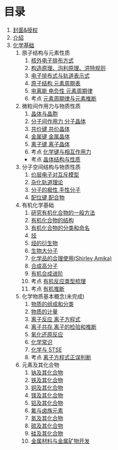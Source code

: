 # 目录
1.  [封面&授权](./README.md)
2.  [介绍](./00-introduction.md)
3.  [化学基础](./01-list-rubbertech-shanghai-202409.md)
    1.  原子结构与元素性质
        1.  [核外电子排布方式](chemistry-basic/01%20原子结构与元素性质/01%20核外电子排布方式.md)
        2.  [构造原理、泡利原理、洪特规则](chemistry-basic/01%20原子结构与元素性质/02%20构造原理、泡利原理、洪特规则.md)
        3.  [电子排布式与轨道表示式](chemistry-basic/01%20原子结构与元素性质/03%20电子排布式与轨道表示式.md)
        4.  [原子结构 元素周期表](chemistry-basic/01%20原子结构与元素性质/04%20原子结构%20元素周期表.md)
        5.  [电离能 电负性 元素周期律](chemistry-basic/01%20原子结构与元素性质/05%20电离能%20电负性%20元素周期律.md)
        6.  考点 [元素周期律与元素推断](chemistry-basic/01%20原子结构与元素性质/考点%20元素周期律与元素推断.md)
    2.  微粒间作用力与物质性质
        1.  [晶体与晶胞](chemistry-basic/02%20微粒间作用力与物质性质/01%20晶体与晶胞（基础知识）.md)
        2.  [分子间作用力 分子晶体](chemistry-basic/02%20微粒间作用力与物质性质/02%20分子间作用力%20分子晶体.md)
        3.  [共价键 共价晶体](chemistry-basic/02%20微粒间作用力与物质性质/04%20金属键%20金属晶体.md)
        4.  [金属键 金属晶体](chemistry-basic/02%20微粒间作用力与物质性质/04%20金属键%20金属晶体.md)
        5.  [离子键 离子晶体](chemistry-basic/02%20微粒间作用力与物质性质/05%20离子键%20离子晶体.md)
        6.  考点 [化学键与相互作用力](chemistry-basic/02%20%E5%BE%AE%E7%B2%92%E9%97%B4%E4%BD%9C%E7%94%A8%E5%8A%9B%E4%B8%8E%E7%89%A9%E8%B4%A8%E6%80%A7%E8%B4%A8/%E8%80%83%E7%82%B9%20%E5%8C%96%E5%AD%A6%E9%94%AE%E4%B8%8E%E7%9B%B8%E4%BA%92%E4%BD%9C%E7%94%A8%E5%8A%9B.md)
        - 考点 [晶体结构与性质](chemistry-basic/02%20微粒间作用力与物质性质/考点%20晶体结构与性质.md)
    3.  分子空间结构与物质性质
        1.  [价层电子对互斥模型](chemistry-basic/03%20分子空间结构与物质性质/01%20价层电子对互斥模型(VSEPR).md)
        2.  [杂化轨道理论](chemistry-basic/03%20分子空间结构与物质性质/02%20杂化轨道理论.md)
        3.  [分子的极性 手性分子](chemistry-basic/03%20%E5%88%86%E5%AD%90%E7%A9%BA%E9%97%B4%E7%BB%93%E6%9E%84%E4%B8%8E%E7%89%A9%E8%B4%A8%E6%80%A7%E8%B4%A8/03%20%E5%88%86%E5%AD%90%E7%9A%84%E6%9E%81%E6%80%A7%20%E6%89%8B%E6%80%A7%E5%88%86%E5%AD%90.md)
        4.  [配位键 配合物](chemistry-basic/03%20%E5%88%86%E5%AD%90%E7%A9%BA%E9%97%B4%E7%BB%93%E6%9E%84%E4%B8%8E%E7%89%A9%E8%B4%A8%E6%80%A7%E8%B4%A8/04%20%E9%85%8D%E4%BD%8D%E9%94%AE%20%E9%85%8D%E5%90%88%E7%89%A9.md)
    4.  有机化学基础
        1.  [研究有机化合物的一般方法](chemistry-basic/04%20%E6%9C%89%E6%9C%BA%E5%8C%96%E5%AD%A6%E5%9F%BA%E7%A1%80/01%20%E7%A0%94%E7%A9%B6%E6%9C%89%E6%9C%BA%E5%8C%96%E5%90%88%E7%89%A9%E7%9A%84%E4%B8%80%E8%88%AC%E6%96%B9%E6%B3%95.md)
        2.  [有机化合物的结构](chemistry-basic/04%20%E6%9C%89%E6%9C%BA%E5%8C%96%E5%AD%A6%E5%9F%BA%E7%A1%80/02%20%E6%9C%89%E6%9C%BA%E5%8C%96%E5%90%88%E7%89%A9%E7%9A%84%E7%BB%93%E6%9E%84.md)
        3.  [有机化合物的分类和命名](chemistry-basic/04%20%E6%9C%89%E6%9C%BA%E5%8C%96%E5%AD%A6%E5%9F%BA%E7%A1%80/03%20%E6%9C%89%E6%9C%BA%E5%8C%96%E5%90%88%E7%89%A9%E7%9A%84%E5%88%86%E7%B1%BB%E5%92%8C%E5%91%BD%E5%90%8D.md)
        4.  [烃](chemistry-basic/04%20%E6%9C%89%E6%9C%BA%E5%8C%96%E5%AD%A6%E5%9F%BA%E7%A1%80/04%20%E7%83%83.md)
        5.  [烃的衍生物](chemistry-basic/04%20%E6%9C%89%E6%9C%BA%E5%8C%96%E5%AD%A6%E5%9F%BA%E7%A1%80/05%20%E7%83%83%E7%9A%84%E8%A1%8D%E7%94%9F%E7%89%A9.md)
        6.  [生物大分子](chemistry-basic/04%20%E6%9C%89%E6%9C%BA%E5%8C%96%E5%AD%A6%E5%9F%BA%E7%A1%80/06%20%E7%94%9F%E7%89%A9%E5%A4%A7%E5%88%86%E5%AD%90.md)
        7.  [化学品的合理使用(Shirley Amika)](chemistry-basic/04%20%E6%9C%89%E6%9C%BA%E5%8C%96%E5%AD%A6%E5%9F%BA%E7%A1%80/07%20%E5%8C%96%E5%AD%A6%E5%93%81%E7%9A%84%E5%90%88%E7%90%86%E4%BD%BF%E7%94%A8(Shirley%20Amika).md)
        8.  [合成高分子](chemistry-basic/04%20%E6%9C%89%E6%9C%BA%E5%8C%96%E5%AD%A6%E5%9F%BA%E7%A1%80/08%20%E5%90%88%E6%88%90%E9%AB%98%E5%88%86%E5%AD%90.md)
        9.  [有机合成进阶](chemistry-basic/04%20有机化学基础/09%20有机合成进阶.md)
        10.  考点 [有机反应类型梳理](chemistry-basic/04%20%E6%9C%89%E6%9C%BA%E5%8C%96%E5%AD%A6%E5%9F%BA%E7%A1%80/%E8%80%83%E7%82%B9%20%E6%9C%89%E6%9C%BA%E5%8F%8D%E5%BA%94%E7%B1%BB%E5%9E%8B%E6%A2%B3%E7%90%86.md)
        11.  考点 [有机推断](chemistry-basic/04%20%E6%9C%89%E6%9C%BA%E5%8C%96%E5%AD%A6%E5%9F%BA%E7%A1%80/%E8%80%83%E7%82%B9%20%E6%9C%89%E6%9C%BA%E6%8E%A8%E6%96%AD.md)
    5.  化学物质基本概念(未完成)
        1.  [物质的组成和分类](chemistry-basic/05%20化学物质基本概念/01%20物质的组成和分类.md)
        2.  [物质的计量](chemistry-basic/05%20化学物质基本概念/02%20物质的计量.md)
        3.  [离子反应 离子方程式](chemistry-basic/05%20化学物质基本概念/03%20离子反应%20离子方程式.md)
        4.  [离子共存 离子的检验和推断](chemistry-basic/05%20化学物质基本概念/04%20离子共存%20离子的检验和推断.md)
        5.  [氧化还原反应](chemistry-basic/05%20化学物质基本概念/05%20氧化还原反应.md)
        6.  [化学常识](chemistry-basic/05%20化学物质基本概念/06%20化学常识.md)
        7.  [化学与 STSE](chemistry-basic/05%20化学物质基本概念/07%20化学与%20STSE.md)
        8.  考点 [离子方程式正误判断](chemistry-basic/05%20化学物质基本概念/考点%20离子方程式正误判断.md)
    6.  元素及其化合物
        1.  [钠及其化合物](chemistry-basic/06%20元素及其化合物/01%20钠及其化合物.md)
        2.  [铁及其化合物](chemistry-basic/06%20元素及其化合物/02%20铁及其化合物.md)
        3.  [铜及其化合物](chemistry-basic/06%20元素及其化合物/03%20铜及其化合物.md)
        4.  [镁及其化合物](chemistry-basic/06%20元素及其化合物/04%20镁及其化合物.md)
        5.  [铝及其化合物](chemistry-basic/06%20元素及其化合物/05%20铝及其化合物.md)
        6.  [氟与卤族元素](chemistry-basic/06%20元素及其化合物/06%20氟与卤族元素.md)
        7.  [氮及其化合物](chemistry-basic/06%20元素及其化合物/07%20氮及其化合物.md)
        8.  [硫及其化合物](chemistry-basic/06%20元素及其化合物/08%20硫及其化合物.md)
        9.  [硅及其化合物](chemistry-basic/06%20元素及其化合物/09%20硅及其化合物.md)
        10.  [金属材料与金属矿物开发](chemistry-basic/06%20元素及其化合物/10%20金属材料与金属矿物开发.md)